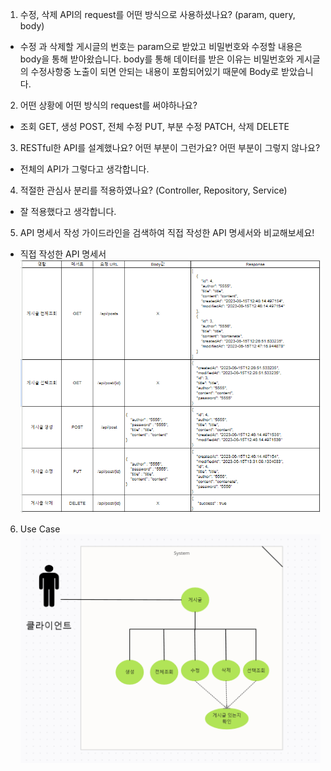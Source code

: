 1. 수정, 삭제 API의 request를 어떤 방식으로 사용하셨나요? (param, query, body)
- 수정 과 삭제할 게시글의 번호는 param으로 받았고 비밀번호와 수정할 내용은 body을 통해 받아왔습니다. body를 통해 데이터를 받은 이유는 비밀번호와 게시글의 수정사항중 노출이 되면 안되는 내용이 포함되어있기 때문에 Body로 받았습니다.
2. 어떤 상황에 어떤 방식의 request를 써야하나요?
- 조회 GET, 생성 POST, 전체 수정 PUT, 부분 수정 PATCH, 삭제 DELETE 
3. RESTful한 API를 설계했나요? 어떤 부분이 그런가요? 어떤 부분이 그렇지 않나요?
- 전체의 API가 그렇다고 생각합니다.
4. 적절한 관심사 분리를 적용하였나요? (Controller, Repository, Service)
- 잘 적용했다고 생각합니다.
5. API 명세서 작성 가이드라인을 검색하여 직접 작성한 API 명세서와 비교해보세요!
- 직접 작성한 API 명세서
![img_1.png](img_1.png)
6. Use Case
![img.png](img.png)